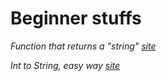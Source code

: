 # Beginner stuffs
_Function that returns a "string" [site](https://flaviocopes.com/c-return-string/)_

_Int to String, easy way [site](https://stackoverflow.com/questions/8257714/how-can-i-convert-an-int-to-a-string-in-c)_